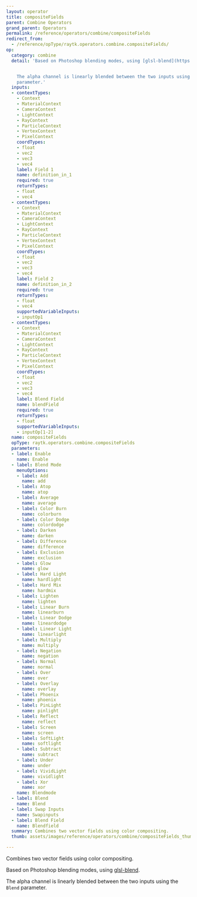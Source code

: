 ```yaml
---
layout: operator
title: compositeFields
parent: Combine Operators
grand_parent: Operators
permalink: /reference/operators/combine/compositeFields
redirect_from:
  - /reference/opType/raytk.operators.combine.compositeFields/
op:
  category: combine
  detail: 'Based on Photoshop blending modes, using [glsl-blend](https://github.com/jamieowen/glsl-blend).


    The alpha channel is linearly blended between the two inputs using the `Blend`
    parameter.'
  inputs:
  - contextTypes:
    - Context
    - MaterialContext
    - CameraContext
    - LightContext
    - RayContext
    - ParticleContext
    - VertexContext
    - PixelContext
    coordTypes:
    - float
    - vec2
    - vec3
    - vec4
    label: Field 1
    name: definition_in_1
    required: true
    returnTypes:
    - float
    - vec4
  - contextTypes:
    - Context
    - MaterialContext
    - CameraContext
    - LightContext
    - RayContext
    - ParticleContext
    - VertexContext
    - PixelContext
    coordTypes:
    - float
    - vec2
    - vec3
    - vec4
    label: Field 2
    name: definition_in_2
    required: true
    returnTypes:
    - float
    - vec4
    supportedVariableInputs:
    - inputOp1
  - contextTypes:
    - Context
    - MaterialContext
    - CameraContext
    - LightContext
    - RayContext
    - ParticleContext
    - VertexContext
    - PixelContext
    coordTypes:
    - float
    - vec2
    - vec3
    - vec4
    label: Blend Field
    name: blendField
    required: true
    returnTypes:
    - float
    supportedVariableInputs:
    - inputOp[1-2]
  name: compositeFields
  opType: raytk.operators.combine.compositeFields
  parameters:
  - label: Enable
    name: Enable
  - label: Blend Mode
    menuOptions:
    - label: Add
      name: add
    - label: Atop
      name: atop
    - label: Average
      name: average
    - label: Color Burn
      name: colorburn
    - label: Color Dodge
      name: colordodge
    - label: Darken
      name: darken
    - label: Difference
      name: difference
    - label: Exclusion
      name: exclusion
    - label: Glow
      name: glow
    - label: Hard Light
      name: hardlight
    - label: Hard Mix
      name: hardmix
    - label: Lighten
      name: lighten
    - label: Linear Burn
      name: linearburn
    - label: Linear Dodge
      name: lineardodge
    - label: Linear Light
      name: linearlight
    - label: Multiply
      name: multiply
    - label: Negation
      name: negation
    - label: Normal
      name: normal
    - label: Over
      name: over
    - label: Overlay
      name: overlay
    - label: Phoenix
      name: phoenix
    - label: PinLight
      name: pinlight
    - label: Reflect
      name: reflect
    - label: Screen
      name: screen
    - label: SoftLight
      name: softlight
    - label: Subtract
      name: subtract
    - label: Under
      name: under
    - label: VividLight
      name: vividlight
    - label: Xor
      name: xor
    name: Blendmode
  - label: Blend
    name: Blend
  - label: Swap Inputs
    name: Swapinputs
  - label: Blend Field
    name: Blendfield
  summary: Combines two vector fields using color compositing.
  thumb: assets/images/reference/operators/combine/compositeFields_thumb.png

---
```



Combines two vector fields using color compositing.

Based on Photoshop blending modes, using [glsl-blend](https://github.com/jamieowen/glsl-blend).

The alpha channel is linearly blended between the two inputs using the `Blend` parameter.